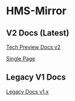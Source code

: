 # HMS-Mirror

## V2 Docs (Latest)
[Tech Preview Docs v2](https://dstreev.github.io/hms-mirror)

[Single Page](https://dstreev.github.io/single_html/pdfSourceHMS-MIRROR.html)

## Legacy V1 Docs

[Legacy Docs v1.x](https://github.com/cloudera-labs/hms-mirror/blob/v1_legacy/README.md)

